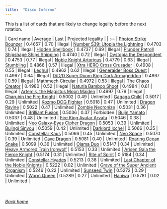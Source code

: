 ```yaml
---
title:  "Disco Inferno"
---
```


This is a list of cards that are likely to change legality before the next rotation.

| Card name | Average | Last | Projected legality |
| :-- |
[Photon Strike Bounzer](https://db.ygoprodeck.com/card/?search=Photon%20Strike%20Bounzer) | 0.4657 | 0.70 | Illegal |
[Number S39: Utopia the Lightning](https://db.ygoprodeck.com/card/?search=Number%20S39:%20Utopia%20the%20Lightning) | 0.4703 | 0.74 | Illegal |
[Hidden Spellbook](https://db.ygoprodeck.com/card/?search=Hidden%20Spellbook) | 0.4737 | 0.69 | Illegal |
[Plunder Patroll Shipshape Ships Shipping](https://db.ygoprodeck.com/card/?search=Plunder%20Patroll%20Shipshape%20Ships%20Shipping) | 0.4740 | 0.72 | Illegal |
[Dystopia the Despondent](https://db.ygoprodeck.com/card/?search=Dystopia%20the%20Despondent) | 0.4753 | 0.77 | Illegal |
[Noble Knight Artorigus](https://db.ygoprodeck.com/card/?search=Noble%20Knight%20Artorigus) | 0.4779 | 0.63 | Illegal |
[Stumbling](https://db.ygoprodeck.com/card/?search=Stumbling) | 0.4866 | 0.57 | Illegal |
[Xtra HERO Cross Crusader](https://db.ygoprodeck.com/card/?search=Xtra%20HERO%20Cross%20Crusader) | 0.4908 | 0.55 | Illegal |
[Leghul](https://db.ygoprodeck.com/card/?search=Leghul) | 0.4962 | 0.62 | Illegal |
[Generaider Boss Quest](https://db.ygoprodeck.com/card/?search=Generaider%20Boss%20Quest) | 0.4967 | 0.64 | Illegal |
[D/D/D Super Doom King Dark Armageddon](https://db.ygoprodeck.com/card/?search=D/D/D%20Super%20Doom%20King%20Dark%20Armageddon) | 0.4967 | 0.59 | Illegal |
[Mathmech Circular](https://db.ygoprodeck.com/card/?search=Mathmech%20Circular) | 0.4972 | 0.53 | Illegal |
[The Chaos Creator](https://db.ygoprodeck.com/card/?search=The%20Chaos%20Creator) | 0.4980 | 0.52 | Illegal |
[Naturia Bamboo Shoot](https://db.ygoprodeck.com/card/?search=Naturia%20Bamboo%20Shoot) | 0.4984 | 0.61 | Illegal |
[Artemis, the Magistus Moon Maiden](https://db.ygoprodeck.com/card/?search=Artemis,%20the%20Magistus%20Moon%20Maiden) | 0.4997 | 0.79 | Illegal |
[Charubin the Fire Knight](https://db.ygoprodeck.com/card/?search=Charubin%20the%20Fire%20Knight) | 0.5002 | 0.49 | Unlimited |
[Gagaga Child](https://db.ygoprodeck.com/card/?search=Gagaga%20Child) | 0.5017 | 0.29 | Unlimited |
[Kozmo DOG Fighter](https://db.ygoprodeck.com/card/?search=Kozmo%20DOG%20Fighter) | 0.5018 | 0.47 | Unlimited |
[Dragon Ravine](https://db.ygoprodeck.com/card/?search=Dragon%20Ravine) | 0.5022 | 0.47 | Unlimited |
[Zombie Necronize](https://db.ygoprodeck.com/card/?search=Zombie%20Necronize) | 0.5031 | 0.36 | Unlimited |
[Brilliant Fusion](https://db.ygoprodeck.com/card/?search=Brilliant%20Fusion) | 0.5036 | 0.37 | Forbidden |
[Bujin Yamato](https://db.ygoprodeck.com/card/?search=Bujin%20Yamato) | 0.5037 | 0.48 | Unlimited |
[Fire King Avatar Arvata](https://db.ygoprodeck.com/card/?search=Fire%20King%20Avatar%20Arvata) | 0.5046 | 0.38 | Unlimited |
[Neo Galaxy-Eyes Cipher Dragon](https://db.ygoprodeck.com/card/?search=Neo%20Galaxy-Eyes%20Cipher%20Dragon) | 0.5053 | 0.39 | Unlimited |
[Bujingi Sinyou](https://db.ygoprodeck.com/card/?search=Bujingi%20Sinyou) | 0.5059 | 0.42 | Unlimited |
[Darklord Ixchel](https://db.ygoprodeck.com/card/?search=Darklord%20Ixchel) | 0.5066 | 0.35 | Unlimited |
[Constellar Kaus](https://db.ygoprodeck.com/card/?search=Constellar%20Kaus) | 0.5066 | 0.45 | Unlimited |
[Neo Space](https://db.ygoprodeck.com/card/?search=Neo%20Space) | 0.5070 | 0.39 | Unlimited |
[Cave Dragon](https://db.ygoprodeck.com/card/?search=Cave%20Dragon) | 0.5081 | 0.40 | Unlimited |
[Roaring Ocean Snake](https://db.ygoprodeck.com/card/?search=Roaring%20Ocean%20Snake) | 0.5099 | 0.36 | Unlimited |
[Ojama Duo](https://db.ygoprodeck.com/card/?search=Ojama%20Duo) | 0.5147 | 0.34 | Unlimited |
[Heavy Armored Train Ironwolf](https://db.ygoprodeck.com/card/?search=Heavy%20Armored%20Train%20Ironwolf) | 0.5153 | 0.33 | Unlimited |
[Arisen Gaia the Fierce Knight](https://db.ygoprodeck.com/card/?search=Arisen%20Gaia%20the%20Fierce%20Knight) | 0.5174 | 0.31 | Unlimited |
[Rite of Spirit](https://db.ygoprodeck.com/card/?search=Rite%20of%20Spirit) | 0.5184 | 0.34 | Unlimited |
[Constellar Hyades](https://db.ygoprodeck.com/card/?search=Constellar%20Hyades) | 0.5213 | 0.38 | Unlimited |
[Last Chapter of the Noble Knights](https://db.ygoprodeck.com/card/?search=Last%20Chapter%20of%20the%20Noble%20Knights) | 0.5222 | 0.02 | Unlimited |
[Grave of the Super Ancient Organism](https://db.ygoprodeck.com/card/?search=Grave%20of%20the%20Super%20Ancient%20Organism) | 0.5246 | 0.22 | Unlimited |
[Sunseed Twin](https://db.ygoprodeck.com/card/?search=Sunseed%20Twin) | 0.5272 | 0.29 | Unlimited |
[Worm Queen](https://db.ygoprodeck.com/card/?search=Worm%20Queen) | 0.5289 | 0.27 | Unlimited |
[Haniwa](https://db.ygoprodeck.com/card/?search=Haniwa) | 0.5781 | 0.02 | Unlimited |

<br>

###### [Back home](index)